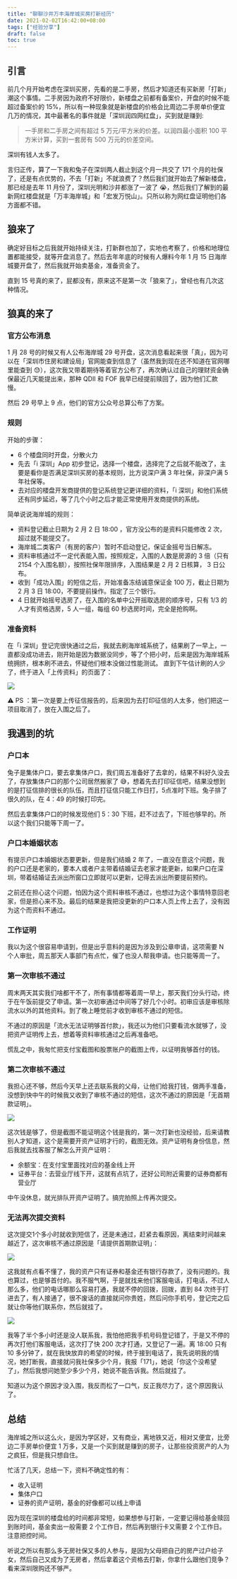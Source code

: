 ```yaml
---
title: "聊聊沙井万丰海岸城买房打新经历"
date: 2021-02-02T16:42:00+08:00
tags: ["经验分享"] 
draft: false
toc: true
---
```


## 引言

前几个月开始考虑在深圳买房，先看的是二手房，然后才知道还有买新房「打新」潮这个事情。二手房因为政府不好限价，新楼盘之前都有备案价，开盘的时候不能超过备案价的 15%，所以有一种现象就是新楼盘的价格会比周边二手房单价便宜几万的情况，其中最著名的事件就是「深圳润四网红盘」，买到就是赚到:

> 一手房和二手房之间有超过 5 万元/平方米的价差。以润四最小面积 100 平方米计算，买到一套房有 500 万元的价差空间。

深圳有钱人太多了。

言归正传，算了一下我和兔子在深圳两人截止到这个月一共交了 171 个月的社保了，还是有点优势的，不去「打新」不就浪费了？然后我们就开始去了解新楼盘，那已经是去年 11 月份了，深圳光明和沙井都涨了一波了 😭，然后我们了解到的最新网红楼盘就是「万丰海岸城」和「宏发万悦山」。只所以称为网红盘证明他们各方面都不错。

<!--more-->

## 狼来了

确定好目标之后我就开始持续关注，打新群也加了，实地也考察了，价格和地理位置都能接受，就等开盘消息了。然后去年年底的时候有人爆料今年 1 月 15 日海岸城要开盘了，然后我就开始卖基金，准备资金了。

直到 15 号真的来了，屁都没有，原来这不是第一次「狼来了」，曾经也有几次这种情况。

## 狼真的来了


### 官方公布消息

1 月 28 号的时候又有人公布海岸城 29 号开盘，这次消息看起来很「真」，因为可以在「深圳市住房和建设局」官网能查到信息了（虽然我到现在还不知道在官网哪里能查到 😓），这次我又带着期待等着官方公布了，再次确认过自己的理财资金确保最近几天能提出来，那种 QDII 和 FOF 我早已经提前赎回了，因为他们汇款慢。

然后 29 号早上 9 点，他们的官方公众号总算公布了方案。

### 规则

开始的步骤：

- 6 个楼盘同时开盘，分散火力
- 先去「i 深圳」App 初步登记，选择一个楼盘，选择完了之后就不能改了，主要是看你是否满足深圳买房的基本规则，比方说深户满 3 年社保，非深户满 5 年社保等。
- 去对应的楼盘开发商提供的登记系统登记更详细的资料，「i 深圳」和他们系统还有同步延迟，等了几个小时之后才能正常使用开发商提供的系统。

简单说说海岸城的规则：

- 资料登记截止日期为 2 月 2 日 18:00 ，官方没公布的是资料只能修改 2 次，超过就不能提交了。
- 海岸城二类客户（有房的客户）暂时不启动登记，保证金摇号当日解冻。
- 资料审核通过不一定代表能入围，按照规定，入围的人数是房源的 3 倍（只有 2154 个入围名额），按照社保年限排序，入围结果是 2 月 2 日核算， 3 日公布。
- 收到「成功入围」的短信之后，开始准备冻结诚意保证金 100 万，截止日期为 2 月 3 日 18:00，不要提前操作。指定了三个银行。
- 4 日就开始摇号选房了，在入围的名单中公开摇取选房的顺序号，只有 1/3 的人才有资格选房，5 人一组，每组 60 秒选房时间，完全是抢购啊。

### 准备资料

在「i 深圳」登记完很快通过之后，我就去刷海岸城系统了，结果刷了一早上，一直都没成功进去，刚开始是因为数据没同步，等了个把小时，后来是因为海岸城系统拥挤，根本刷不进去，怀疑他们根本没做过性能测试。 直到下午估计刷的人少了，终于进入「上传资料」的页面了：

![](https://blog-1251237404.cos.ap-guangzhou.myqcloud.com/20210202QI4RID.png)

⚠️ PS ：第一次是要上传征信报告的，后来因为去打印征信的人太多，他们把这一项目取消了，放在入围之后了。

## 我遇到的坑

### 户口本

兔子是集体户口，要去拿集体户口，我们周五准备好了去拿的，结果不料好久没去了，存放集体户口的那个公司居然搬家了 😅，想着先去打印征信吧，结果没想到的是打征信排的很长的队伍，而且打征信只能工作日打，5点准时下班。兔子排了很久的队，在 4：49 的时候打印完。

然后去拿集体户口的时候发现他们 5：30 下班，赶不过去了，下班也够早的。所以这个我们只能等下周一了。

### 户口本婚姻状态

有提示户口本婚姻状态要更新，但是我们结婚 2 年了，一直没在意这个问题，我的户口还是老家的，要本人或者户主带着结婚证去老家才能更新，如果户口在深圳，带着结婚证去派出所窗口立即就可以更新，记得去派出所要提前预约。

之前还在担心这个问题，怕因为这个资料审核不通过，也想过为这个事情特意回老家，但是担心来不及。最后的结果是我把没更新的户口本人页上传上去了，没有因为这个而资料不通过。

### 工作证明

我以为这个很容易申请到，但是出乎意料的是因为涉及到公章申请，这项需要 N 个人审批，周五那天人事部门有点忙，催了也没人帮我申请。也只能等周一了。

### 第一次审核不通过

周末两天其实我们啥都干不了，所有事情都等着周一早上，那天我们分头行动，终于在午饭前提交了申请。第一次初审通过中间等了好几个小时。初审应该是审核除流水以外的其他资料。到了晚上睡觉前才收到审核不通过的短信。

不通过的原因是「流水无法证明够首付款」，我还以为他们只要看流水就够了，没把资产证明传上去，想着等资料审核通过之后再准备吧。

慌乱之中，我匆忙把支付宝截图和股票账户的截图上传，以证明我够首付的钱。

### 第二次审核不通过

我担心还不够，然后今天早上还去联系我的父母，让他们给我打钱，做两手准备，没想到快中午的时候我又收到了审核不通过的短信，这次不通过的原因是「无首期款证明」。

![](https://blog-1251237404.cos.ap-guangzhou.myqcloud.com/20210202QfIeA4.png!m)

这次钱是够了，但是截图不能证明这个钱是我的，第一次打新也没经验，后来请教别人才知道，这个是需要开资产证明才行的，截图无效。资产证明有身份信息，然后我就去找客服了解怎么开资产证明：

- 余额宝：在支付宝里面找对应的基金线上开
- 证券平台：去营业厅线下开，这就有点坑了，还好公司附近需要的证券商都有营业厅

中午没休息，就光排队开资产证明了。搞完拍照上传再次提交。

### 无法再次提交资料

这次提交1个多小时就收到短信了，还是未通过，赶紧去看原因，离结束时间越来越近了，这次审核不通过原因是「请提供首期款证明」：

![](https://blog-1251237404.cos.ap-guangzhou.myqcloud.com/20210202C7IVUh.png!m)

这我就有点看不懂了，我的资产只有证券和基金还有银行存款了，没有问题的。我也算过，也是够首付的。我不服气啊，于是就找来他们客服电话，打电话，不过人那么多，他们的电话哪那么容易打通，我就不停的回拨，回拨，直到 84 次终于打进去了，有人接通了，很不废话的直接就问你贵姓，然后问你手机号，登记完之后就让你等他们联系你，然后就挂了。

![](https://blog-1251237404.cos.ap-guangzhou.myqcloud.com/202102020sQgd7.png!m)

我等了半个多小时还是没人联系我，我怕他把我手机号码登记错了，于是又不停的再次打他们客服电话，这次打了快 200 次才打通，又登记了一遍。离 18:00 只有 10 多分钟了，就在我快放弃的希望的时候，终于接到电话了，我先说明我的情况，她打断我，直接就问我社保多少个月，我报「171」，她说「你这个没希望了」，然后我想问她至少多少个月，她说不能告诉我。然后就挂了。

知道以为这个原因才没入围，我反而松了一口气，反正我尽力了，这个原因我认了。


## 总结

海岸城之所以这么火，是因为学区好，又有商业，离地铁又近，相对又便宜，比旁边二手房单价便宜 1 万多，又是一个买到就是赚到的房子，让那些投资房产的人为之疯狂，但是我只想自住。

忙活了几天，总结一下，资料不确定性的有：

- 收入证明
- 集体户口
- 证券的资产证明，基金的好像都可以线上申请

因为现在深圳的楼盘给的时间都非常短，如果想参与打新，一定要记得给基金赎回到账时间，基金卖出一般需要 2 个工作日，然后再到银行卡又需要 2 个工作日。注意把控时间。

听说之所以有那么多无房社保又多的人参与，是因为父母把自己的房产过户给子女，然后自己又成为了无房者，然后拿着这个资格去打新，你拿什么跟他们竞争？看来深圳限购还不够严。

